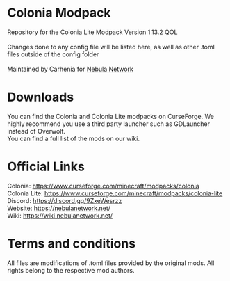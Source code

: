 # Colonia Modpack
Repository for the Colonia Lite Modpack
Version 1.13.2 QOL  <br />
<br /> Changes done to any config file will be listed here, as well as other .toml files outside of the config folder  <br />
<br />
Maintained by Carhenia for [Nebula Network](https://nebulanetwork.net) <br />
# Downloads
You can find the Colonia and Colonia Lite modpacks on CurseForge. We highly recommend you use a third party launcher such as GDLauncher instead of Overwolf. <br />
You can find a full list of the mods on our wiki. 
# Official Links
Colonia: https://www.curseforge.com/minecraft/modpacks/colonia <br />
Colonia Lite: https://www.curseforge.com/minecraft/modpacks/colonia-lite <br />
Discord: https://discord.gg/9ZxeWesrzz <br />
Website: https://nebulanetwork.net/ <br />
Wiki: https://wiki.nebulanetwork.net/ <br />
# Terms and conditions
All files are modifications of .toml files provided by the original mods. All rights belong to the respective mod authors. 